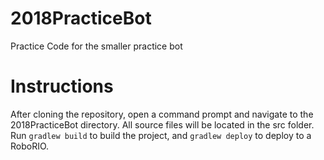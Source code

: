 # 2018PracticeBot
Practice Code for the smaller practice bot
# Instructions
After cloning the repository, open a command prompt and navigate to the 2018PracticeBot directory. All source files will be located in the src folder. Run `gradlew build` to build the project, and `gradlew deploy` to deploy to a RoboRIO.
